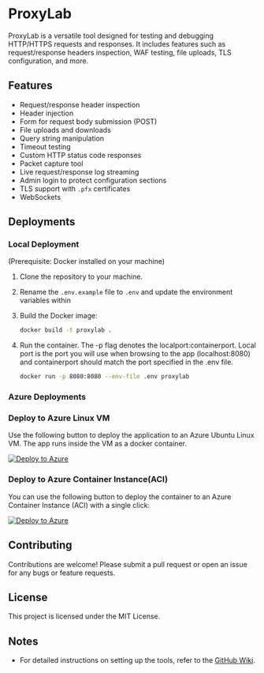 # ProxyLab

ProxyLab is a versatile tool designed for testing and debugging HTTP/HTTPS requests and responses. It includes features such as request/response headers inspection, WAF testing, file uploads, TLS configuration, and more.

## Features

- Request/response header inspection
- Header injection
- Form for request body submission (POST)
- File uploads and downloads
- Query string manipulation
- Timeout testing
- Custom HTTP status code responses
- Packet capture tool
- Live request/response log streaming
- Admin login to protect configuration sections
- TLS support with `.pfx` certificates
- WebSockets

## Deployments

### Local Deployment

(Prerequisite: Docker installed on your machine)

1. Clone the repository to your machine.
2. Rename the ```.env.example``` file to ```.env``` and update the environment variables within
3. Build the Docker image:

   ```bash
   docker build -t proxylab .
   ```

4. Run the container. The -p flag denotes the localport:containerport. Local port is the port you will use when browsing to the app (localhost:8080) and containerport should match the port specified in the .env file.

   ```bash
   docker run -p 8080:8080 --env-file .env proxylab
   ```

### Azure Deployments

### Deploy to Azure Linux VM

Use the following button to deploy the application to an Azure Ubuntu Linux VM. The app runs inside the VM as a docker container.

[![Deploy to Azure](https://aka.ms/deploytoazurebutton)](https://portal.azure.com/#create/Microsoft.Template/uri/https%3A%2F%2Fraw.githubusercontent.com%2Fzcabrer%2Fproxylab%2Frefs%2Fheads%2Fdev%2Fazuretemplates%2FAzureVM.json)

### Deploy to Azure Container Instance(ACI)

You can use the following button to deploy the container to an Azure Container Instance (ACI) with a single click:

[![Deploy to Azure](https://aka.ms/deploytoazurebutton)](https://portal.azure.com/#create/Microsoft.Template/uri/https%3A%2F%2Fraw.githubusercontent.com%2Fzcabrer%2Fproxylab%2Frefs%2Fheads%2Fdev%2Fazuretemplates%2FAzureContainerInstance.json)

## Contributing

Contributions are welcome! Please submit a pull request or open an issue for any bugs or feature requests.

## License

This project is licensed under the MIT License.

## Notes

- For detailed instructions on setting up the tools, refer to the [GitHub Wiki](https://github.com/<your-repo>/wiki).
